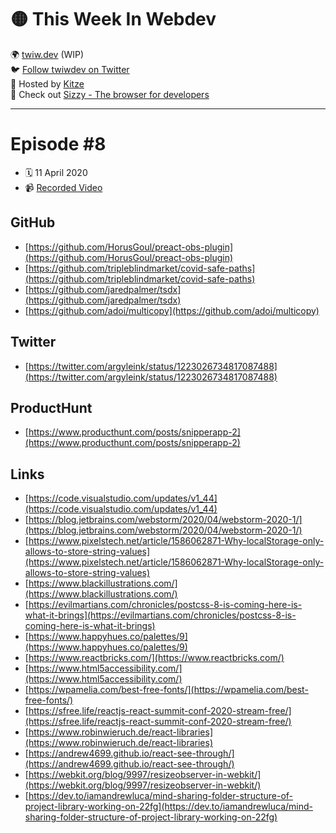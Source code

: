 # 🟡 This Week In Webdev  
🌍 [twiw.dev](https://twiw.dev) (WIP)  
🐦 [Follow twiwdev on Twitter](https://twitter.com/twiwdev)   
🤠 Hosted by [Kitze](https://twitter.com/kitze)  
💜 Check out [Sizzy - The browser for developers](https://sizzy.co)  

---

# Episode #8
- 🗓 11 April 2020
- 📹 [Recorded Video](https://www.twitch.tv/videos/589154332)


## GitHub
- [https://github.com/HorusGoul/preact-obs-plugin](https://github.com/HorusGoul/preact-obs-plugin)
- [https://github.com/tripleblindmarket/covid-safe-paths](https://github.com/tripleblindmarket/covid-safe-paths)
- [https://github.com/jaredpalmer/tsdx](https://github.com/jaredpalmer/tsdx)
- [https://github.com/adoi/multicopy](https://github.com/adoi/multicopy)

## Twitter
- [https://twitter.com/argyleink/status/1223026734817087488](https://twitter.com/argyleink/status/1223026734817087488)

## ProductHunt
- [https://www.producthunt.com/posts/snipperapp-2](https://www.producthunt.com/posts/snipperapp-2)

## Links
- [https://code.visualstudio.com/updates/v1_44](https://code.visualstudio.com/updates/v1_44)
- [https://blog.jetbrains.com/webstorm/2020/04/webstorm-2020-1/](https://blog.jetbrains.com/webstorm/2020/04/webstorm-2020-1/)
- [https://www.pixelstech.net/article/1586062871-Why-localStorage-only-allows-to-store-string-values](https://www.pixelstech.net/article/1586062871-Why-localStorage-only-allows-to-store-string-values)
- [https://www.blackillustrations.com/](https://www.blackillustrations.com/)
- [https://evilmartians.com/chronicles/postcss-8-is-coming-here-is-what-it-brings](https://evilmartians.com/chronicles/postcss-8-is-coming-here-is-what-it-brings)
- [https://www.happyhues.co/palettes/9](https://www.happyhues.co/palettes/9)
- [https://www.reactbricks.com/](https://www.reactbricks.com/)
- [https://www.html5accessibility.com/](https://www.html5accessibility.com/)
- [https://wpamelia.com/best-free-fonts/](https://wpamelia.com/best-free-fonts/)
- [https://sfree.life/reactjs-react-summit-conf-2020-stream-free/](https://sfree.life/reactjs-react-summit-conf-2020-stream-free/)
- [https://www.robinwieruch.de/react-libraries](https://www.robinwieruch.de/react-libraries)
- [https://andrew4699.github.io/react-see-through/](https://andrew4699.github.io/react-see-through/)
- [https://webkit.org/blog/9997/resizeobserver-in-webkit/](https://webkit.org/blog/9997/resizeobserver-in-webkit/)
- [https://dev.to/iamandrewluca/mind-sharing-folder-structure-of-project-library-working-on-22fg](https://dev.to/iamandrewluca/mind-sharing-folder-structure-of-project-library-working-on-22fg)
